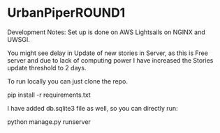 # UrbanPiperROUND1

Development Notes: 
Set up is done on AWS Lightsails on NGINX and UWSGI.

You might see delay in Update of new stories in Server, as this is Free server and due to lack of computing power I have increased the Stories update threshold to 2 days.

To run locally you can just clone the repo.

pip install -r requirements.txt

I have added db.sqlite3 file as well, so you can directly run:

python manage.py runserver
